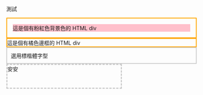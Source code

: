 測試
<div style="border:2px orange solid;padding:15px;">
<div style="background-color:pink;">這是個有粉紅色背景色的 HTML div</div>
</div> 


<div style="border:2px orange solid;">這是個有橘色邊框的 HTML div</div>
 


<div style="font-family:DFKai-sb;border:2px #ccc solid;padding:10px;">選用標楷體字型</div>


<div style="width:300px;height:60px;border:3px #cccccc dashed;">         安安</div>






